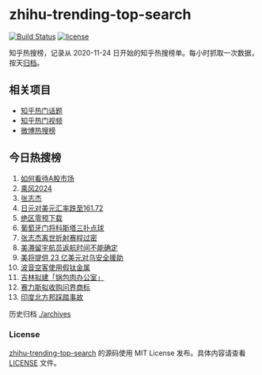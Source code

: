 # zhihu-trending-top-search

[![Build Status](https://github.com/justjavac/zhihu-trending-top-search/workflows/ci/badge.svg?branch=main)](https://github.com/justjavac/zhihu-trending-top-search/actions)
[![license](https://img.shields.io/github/license/justjavac/zhihu-trending-top-search)](https://github.com/justjavac/zhihu-trending-top-search/blob/main/LICENSE)

知乎热搜榜，记录从 2020-11-24 日开始的知乎热搜榜单。每小时抓取一次数据，按天[归档](./archives)。

## 相关项目

- [知乎热门话题](https://github.com/justjavac/zhihu-trending-hot-questions)
- [知乎热门视频](https://github.com/justjavac/zhihu-trending-hot-video)
- [微博热搜榜](https://github.com/justjavac/weibo-trending-hot-search)

## 今日热搜榜

<!-- BEGIN -->
<!-- 最后更新时间 Sat Jul 06 2024 11:13:46 GMT+0800 (China Standard Time) -->

1. [如何看待A股市场](https://www.zhihu.com/search?q=%E5%A6%82%E4%BD%95%E7%9C%8B%E5%BE%85A%E8%82%A1%E5%B8%82%E5%9C%BA)
1. [乘风2024](https://www.zhihu.com/search?q=%E4%B9%98%E9%A3%8E2024)
1. [张志杰](https://www.zhihu.com/search?q=%E5%BC%A0%E5%BF%97%E6%9D%B0)
1. [日元对美元汇率跌至161.72](https://www.zhihu.com/search?q=%E6%97%A5%E5%85%83%E5%AF%B9%E7%BE%8E%E5%85%83%E6%B1%87%E7%8E%87%E8%B7%8C%E8%87%B3161.72)
1. [绝区零预下载](https://www.zhihu.com/search?q=%E7%BB%9D%E5%8C%BA%E9%9B%B6%E9%A2%84%E4%B8%8B%E8%BD%BD)
1. [葡萄牙门将科斯塔三扑点球](https://www.zhihu.com/search?q=%E8%91%A1%E8%90%84%E7%89%99%E9%97%A8%E5%B0%86%E7%A7%91%E6%96%AF%E5%A1%94%E4%B8%89%E6%89%91%E7%82%B9%E7%90%83)
1. [张志杰离世折射赛程过密](https://www.zhihu.com/search?q=%E5%BC%A0%E5%BF%97%E6%9D%B0%E7%A6%BB%E4%B8%96%E6%8A%98%E5%B0%84%E8%B5%9B%E7%A8%8B%E8%BF%87%E5%AF%86)
1. [美滞留宇航员返航时间不能确定](https://www.zhihu.com/search?q=%E7%BE%8E%E6%BB%9E%E7%95%99%E5%AE%87%E8%88%AA%E5%91%98%E8%BF%94%E8%88%AA%E6%97%B6%E9%97%B4%E4%B8%8D%E8%83%BD%E7%A1%AE%E5%AE%9A)
1. [美将提供 23 亿美元对乌安全援助](https://www.zhihu.com/search?q=%E7%BE%8E%E5%B0%86%E6%8F%90%E4%BE%9B%2023%20%E4%BA%BF%E7%BE%8E%E5%85%83%E5%AF%B9%E4%B9%8C%E5%AE%89%E5%85%A8%E6%8F%B4%E5%8A%A9)
1. [波音空客使用假钛金属](https://www.zhihu.com/search?q=%E6%B3%A2%E9%9F%B3%E7%A9%BA%E5%AE%A2%E4%BD%BF%E7%94%A8%E5%81%87%E9%92%9B%E9%87%91%E5%B1%9E)
1. [吉林拟建「锅包肉办公室」](https://www.zhihu.com/search?q=%E5%90%89%E6%9E%97%E6%8B%9F%E5%BB%BA%E3%80%8C%E9%94%85%E5%8C%85%E8%82%89%E5%8A%9E%E5%85%AC%E5%AE%A4%E3%80%8D)
1. [赛力斯拟收购问界商标](https://www.zhihu.com/search?q=%E8%B5%9B%E5%8A%9B%E6%96%AF%E6%8B%9F%E6%94%B6%E8%B4%AD%E9%97%AE%E7%95%8C%E5%95%86%E6%A0%87)
1. [印度北方邦踩踏事故](https://www.zhihu.com/search?q=%E5%8D%B0%E5%BA%A6%E5%8C%97%E6%96%B9%E9%82%A6%E8%B8%A9%E8%B8%8F%E4%BA%8B%E6%95%85)

<!-- END -->

历史归档 [./archives](./archives)

### License

[zhihu-trending-top-search](https://github.com/justjavac/zhihu-trending-top-search) 的源码使用 MIT License
发布。具体内容请查看 [LICENSE](./LICENSE) 文件。
